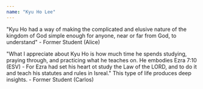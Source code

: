 ```yaml
---
name: "Kyu Ho Lee"
---
```

"Kyu Ho had a way of making the complicated and elusive nature of the kingdom of God simple enough for anyone, near or far from God, to understand" - Former Student (Alice)

"What I appreciate about Kyu Ho is how much time he spends studying, praying through, and practicing what he teaches on. He embodies Ezra 7:10 (ESV) - For Ezra had set his heart ot study the Law of the LORD, and to do it and teach his statutes and rules in Isreal." This type of life produces deep insights. - Former Student (Carlos)